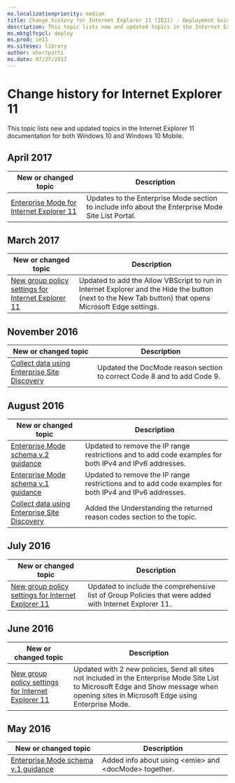 ```yaml
---
ms.localizationpriority: medium
title: Change history for Internet Explorer 11 (IE11) - Deployment Guide for IT Pros (Internet Explorer 11 for IT Pros)
description: This topic lists new and updated topics in the Internet Explorer 11 Deployment Guide documentation for Windows 10 and Windows 10 Mobile.
ms.mktglfcycl: deploy
ms.prod: ie11
ms.sitesec: library
author: shortpatti
ms.date: 07/27/2017
---
```



# Change history for Internet Explorer 11
This topic lists new and updated topics in the Internet Explorer 11 documentation for both Windows 10 and Windows 10 Mobile.

## April 2017
|New or changed topic | Description |
|----------------------|-------------|
|[Enterprise Mode for Internet Explorer 11](enterprise-mode-overview-for-ie11.md)|Updates to the Enterprise Mode section to include info about the Enterprise Mode Site List Portal. |

## March 2017
|New or changed topic | Description |
|----------------------|-------------|
|[New group policy settings for Internet Explorer 11](new-group-policy-settings-for-ie11.md) |Updated to add the Allow VBScript to run in Internet Explorer and the Hide the button (next to the New Tab button) that opens Microsoft Edge settings. |

## November 2016
|New or changed topic | Description |
|----------------------|-------------|
|[Collect data using Enterprise Site Discovery](collect-data-using-enterprise-site-discovery.md) |Updated the DocMode reason section to correct Code 8 and to add Code 9.|

## August 2016
|New or changed topic | Description |
|----------------------|-------------|
|[Enterprise Mode schema v.2 guidance](enterprise-mode-schema-version-2-guidance.md) |Updated to remove the IP range restrictions and to add code examples for both IPv4 and IPv6 addresses. |
|[Enterprise Mode schema v.1 guidance](enterprise-mode-schema-version-1-guidance.md) |Updated to remove the IP range restrictions and to add code examples for both IPv4 and IPv6 addresses. |
|[Collect data using Enterprise Site Discovery](collect-data-using-enterprise-site-discovery.md)|Added the Understanding the returned reason codes section to the topic. |

## July 2016
|New or changed topic | Description |
|----------------------|-------------|
|[New group policy settings for Internet Explorer 11](new-group-policy-settings-for-ie11.md) |Updated to include the comprehensive list of Group Policies that were added with Internet Explorer 11. |

## June 2016
|New or changed topic | Description |
|----------------------|-------------|
|[New group policy settings for Internet Explorer 11](new-group-policy-settings-for-ie11.md) |Updated with 2 new policies, Send all sites not included in the Enterprise Mode Site List to Microsoft Edge and Show message when opening sites in Microsoft Edge using Enterprise Mode. |


## May 2016
|New or changed topic | Description |
|----------------------|-------------|
|[Enterprise Mode schema v.1 guidance](enterprise-mode-schema-version-1-guidance.md) | Added info about using &lt;emie&gt; and &lt;docMode&gt; together. |

